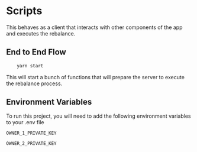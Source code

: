 # Scripts

This behaves as a client that interacts with other components of the app and executes the rebalance.

## End to End Flow

```bash
    yarn start
```

This will start a bunch of functions that will prepare the server to execute the rebalance process.

## Environment Variables

To run this project, you will need to add the following environment variables to your .env file

`OWNER_1_PRIVATE_KEY`

`OWNER_2_PRIVATE_KEY`
